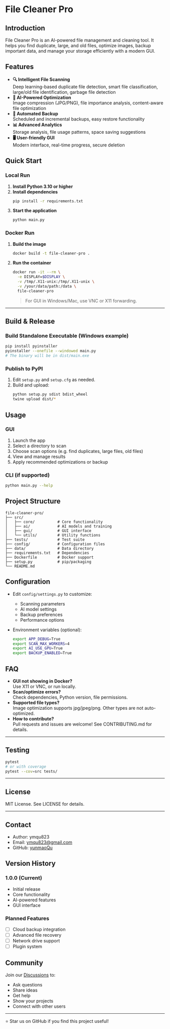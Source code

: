 # File Cleaner Pro

## Introduction
File Cleaner Pro is an AI-powered file management and cleaning tool. It helps you find duplicate, large, and old files, optimize images, backup important data, and manage your storage efficiently with a modern GUI.


## Features

- **🔍 Intelligent File Scanning**  
  Deep learning-based duplicate file detection, smart file classification, large/old file identification, garbage file detection
- **🤖 AI-Powered Optimization**  
  Image compression (JPG/PNG), file importance analysis, content-aware file optimization
- **🔄 Automated Backup**  
  Scheduled and incremental backups, easy restore functionality
- **📊 Advanced Analytics**  
  Storage analysis, file usage patterns, space saving suggestions
- **🖥️ User-friendly GUI**  
  Modern interface, real-time progress, secure deletion


## Quick Start

### Local Run
1. **Install Python 3.10 or higher**
2. **Install dependencies**
   ```bash
   pip install -r requirements.txt
   ```
3. **Start the application**
   ```bash
   python main.py
   ```

### Docker Run
1. **Build the image**
   ```bash
   docker build -t file-cleaner-pro .
   ```
2. **Run the container**
   ```bash
   docker run -it --rm \
     -e DISPLAY=$DISPLAY \
     -v /tmp/.X11-unix:/tmp/.X11-unix \
     -v /your/data/path:/data \
     file-cleaner-pro
   ```
   > For GUI in Windows/Mac, use VNC or X11 forwarding.

---

## Build & Release

### Build Standalone Executable (Windows example)
```bash
pip install pyinstaller
pyinstaller --onefile --windowed main.py
# The binary will be in dist/main.exe
```

### Publish to PyPI
1. Edit `setup.py` and `setup.cfg` as needed.
2. Build and upload:
   ```bash
   python setup.py sdist bdist_wheel
   twine upload dist/*
   ```

## Usage

### GUI
1. Launch the app
2. Select a directory to scan
3. Choose scan options (e.g. find duplicates, large files, old files)
4. View and manage results
5. Apply recommended optimizations or backup

### CLI (if supported)
```bash
python main.py --help
```


## Project Structure

```text
file-cleaner-pro/
├── src/
│   ├── core/          # Core functionality
│   ├── ai/            # AI models and training
│   ├── gui/           # GUI interface
│   └── utils/         # Utility functions
├── tests/             # Test suite
├── config/            # Configuration files
├── data/              # Data directory
├── requirements.txt   # Dependencies
├── Dockerfile         # Docker support
├── setup.py           # pip/packaging
└── README.md
```


## Configuration

- Edit `config/settings.py` to customize:
  - Scanning parameters
  - AI model settings
  - Backup preferences
  - Performance options

- Environment variables (optional):
  ```bash
  export APP_DEBUG=True
  export SCAN_MAX_WORKERS=4
  export AI_USE_GPU=True
  export BACKUP_ENABLED=True
  ```


## FAQ

- **GUI not showing in Docker?**  
  Use X11 or VNC, or run locally.
- **Scan/optimize errors?**  
  Check dependencies, Python version, file permissions.
- **Supported file types?**  
  Image optimization supports jpg/jpeg/png. Other types are not auto-optimized.
- **How to contribute?**  
  Pull requests and issues are welcome! See CONTRIBUTING.md for details.

---

## Testing

```bash
pytest
# or with coverage
pytest --cov=src tests/
```

---

## License

MIT License. See LICENSE for details.

---

## Contact

- Author: ymqu823
- Email: ymqu823@gmail.com
- GitHub: [yunmaoQu](https://github.com/yunmaoQu823)

## Version History

### 1.0.0 (Current)
- Initial release
- Core functionality
- AI-powered features
- GUI interface

### Planned Features
- [ ] Cloud backup integration
- [ ] Advanced file recovery
- [ ] Network drive support
- [ ] Plugin system

## Community

Join our [Discussions](https://github.com/username/file-cleaner-pro/discussions) to:
- Ask questions
- Share ideas
- Get help
- Show your projects
- Connect with other users

---

⭐ Star us on GitHub if you find this project useful!

